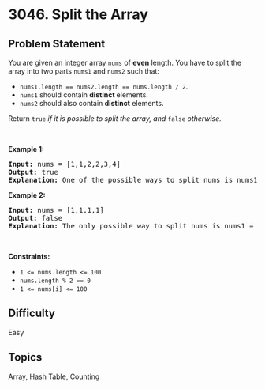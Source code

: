 # 3046. Split the Array

## Problem Statement
<p>You are given an integer array <code>nums</code> of <strong>even</strong> length. You have to split the array into two parts <code>nums1</code> and <code>nums2</code> such that:</p>

<ul>
	<li><code>nums1.length == nums2.length == nums.length / 2</code>.</li>
	<li><code>nums1</code> should contain <strong>distinct </strong>elements.</li>
	<li><code>nums2</code> should also contain <strong>distinct</strong> elements.</li>
</ul>

<p>Return <code>true</code><em> if it is possible to split the array, and </em><code>false</code> <em>otherwise</em><em>.</em></p>

<p>&nbsp;</p>
<p><strong class="example">Example 1:</strong></p>

<pre>
<strong>Input:</strong> nums = [1,1,2,2,3,4]
<strong>Output:</strong> true
<strong>Explanation:</strong> One of the possible ways to split nums is nums1 = [1,2,3] and nums2 = [1,2,4].
</pre>

<p><strong class="example">Example 2:</strong></p>

<pre>
<strong>Input:</strong> nums = [1,1,1,1]
<strong>Output:</strong> false
<strong>Explanation:</strong> The only possible way to split nums is nums1 = [1,1] and nums2 = [1,1]. Both nums1 and nums2 do not contain distinct elements. Therefore, we return false.
</pre>

<p>&nbsp;</p>
<p><strong>Constraints:</strong></p>

<ul>
	<li><code>1 &lt;= nums.length &lt;= 100</code></li>
	<li><code>nums.length % 2 == 0 </code></li>
	<li><code>1 &lt;= nums[i] &lt;= 100</code></li>
</ul>


## Difficulty
Easy

## Topics
Array, Hash Table, Counting
